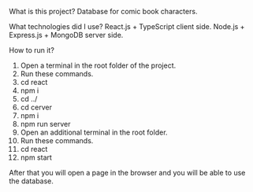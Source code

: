What is this project?
Database for comic book characters.

What technologies did I use?
React.js + TypeScript client side.
Node.js + Express.js + MongoDB server side.

How to run it?
1) Оpen a terminal in the root folder of the project.
2) Run these commands.
3) cd react
4) npm i
5) cd ../
6) cd cerver
7) npm i
8) npm run server
9) Open an additional terminal in the root folder.
10) Run these commands.
11) cd react
12) npm start

After that you will open a page in the browser and you will be able to use the database.